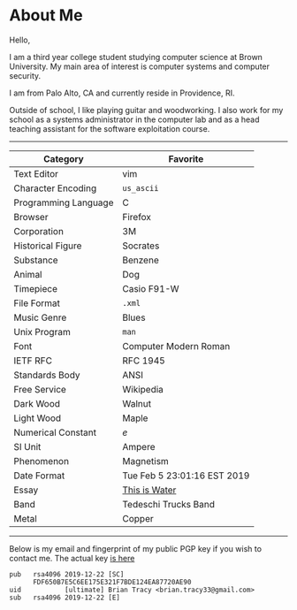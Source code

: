 # About Me

Hello,

I am a third year college student studying computer science at Brown University.
My main area of interest is computer systems and computer security.

I am from Palo Alto, CA and currently reside in Providence, RI.

Outside of school, I like playing guitar and woodworking. I also work for my
school as a systems administrator in the computer lab and as a head teaching assistant for the software exploitation course.

---

| Category | Favorite |
|----------|----------|
| Text Editor | vim |
| Character Encoding | `us_ascii` |
| Programming Language | C |
| Browser | Firefox |
| Corporation | 3M |
| Historical Figure | Socrates |
| Substance | Benzene |
| Animal | Dog |
| Timepiece | Casio F91-W |
| File Format | `.xml` |
| Music Genre | Blues |
| Unix Program | `man` |
| Font | Computer Modern Roman |
| IETF RFC | RFC 1945 |
| Standards Body | ANSI |
| Free Service | Wikipedia |
| Dark Wood | Walnut |
| Light Wood | Maple |
| Numerical Constant | *e* |
| SI Unit | Ampere |
| Phenomenon | Magnetism |
| Date Format | Tue Feb 5 23:01:16 EST 2019 |
| Essay | [This is Water](/resources/this_is_water.pdf)
| Band | Tedeschi Trucks Band |
| Metal | Copper |

---

Below is my email and fingerprint of my public PGP key if you wish to contact me. The actual key [is here](/briantracy_gpg.txt)
```
pub   rsa4096 2019-12-22 [SC]
      FDF650B7E5C6EE175E321F7BDE124EA87720AE90
uid           [ultimate] Brian Tracy <brian.tracy33@gmail.com>
sub   rsa4096 2019-12-22 [E]
```
